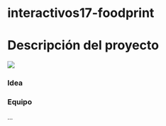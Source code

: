 # interactivos17-foodprint

# Descripción del proyecto

![](http://medialab-prado.es/mmedia/19/19846/700_250.jpg)

### Idea

### Equipo


...
